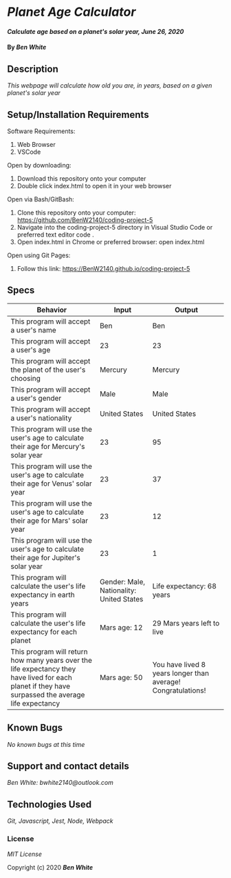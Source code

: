 # _Planet Age Calculator_

#### _Calculate age based on a planet's solar year, June 26, 2020_

#### By _**Ben White**_

## Description

_This webpage will calculate how old you are, in years, based on a given planet's solar year_

## Setup/Installation Requirements

Software Requirements:

1. Web Browser
2. VSCode

Open by downloading:

1. Download this repository onto your computer
2. Double click index.html to open it in your web browser

Open via Bash/GitBash:

1. Clone this repository onto your computer: https://github.com/BenW2140/coding-project-5
2. Navigate into the coding-project-5 directory in Visual Studio Code or preferred text editor code .
3. Open index.html in Chrome or preferred browser: open index.html

Open using Git Pages:

1. Follow this link: https://BenW2140.github.io/coding-project-5

## Specs

Behavior|Input|Output
------|------|------
This program will accept a user's name|Ben|Ben
This program will accept a user's age|23|23
This program will accept the planet of the user's choosing|Mercury|Mercury
This program will accept a user's gender|Male|Male
This program will accept a user's nationality|United States|United States
This program will use the user's age to calculate their age for Mercury's solar year|23|95
This program will use the user's age to calculate their age for Venus' solar year|23|37
This program will use the user's age to calculate their age for Mars' solar year|23|12
This program will use the user's age to calculate their age for Jupiter's solar year|23|1
This program will calculate the user's life expectancy in earth years|Gender: Male, Nationality: United States|Life expectancy: 68 years
This program will calculate the user's life expectancy for each planet|Mars age: 12|29 Mars years left to live
This program will return how many years over the life expectancy they have lived for each planet if they have surpassed the average life expectancy|Mars age: 50|You have lived 8 years longer than average! Congratulations!

## Known Bugs

_No known bugs at this time_

## Support and contact details

_Ben White: bwhite2140@outlook.com_

## Technologies Used

_Git, Javascript, Jest, Node, Webpack_

### License

*MIT License*

Copyright (c) 2020 **_Ben White_**